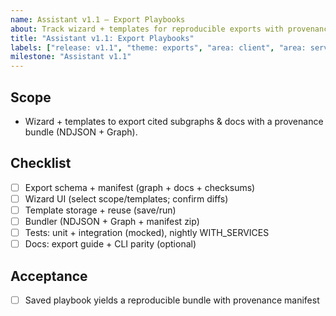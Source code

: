 ```yaml
---
name: Assistant v1.1 — Export Playbooks
about: Track wizard + templates for reproducible exports with provenance
title: "Assistant v1.1: Export Playbooks"
labels: ["release: v1.1", "theme: exports", "area: client", "area: server"]
milestone: "Assistant v1.1"
---
```


## Scope
- Wizard + templates to export cited subgraphs & docs with a provenance bundle (NDJSON + Graph).

## Checklist
- [ ] Export schema + manifest (graph + docs + checksums)
- [ ] Wizard UI (select scope/templates; confirm diffs)
- [ ] Template storage + reuse (save/run)
- [ ] Bundler (NDJSON + Graph + manifest zip)
- [ ] Tests: unit + integration (mocked), nightly WITH_SERVICES
- [ ] Docs: export guide + CLI parity (optional)

## Acceptance
- [ ] Saved playbook yields a reproducible bundle with provenance manifest

